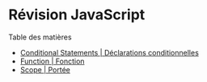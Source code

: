 # Révision JavaScript
Table des matières
- [Conditional Statements | Déclarations conditionnelles](https://github.com/Thoms-code/Javascript-Cheatsheet/wiki/Conditional-Statements-%7C-D%C3%A9clarations-conditionnelles)
- [Function | Fonction](https://github.com/Thoms-code/Javascript-Cheatsheet/wiki/Function-%7C-Fonction)
- [Scope | Portée](https://github.com/Thoms-code/Javascript-Cheatsheet/wiki/Scope-%7C-Port%C3%A9e)
